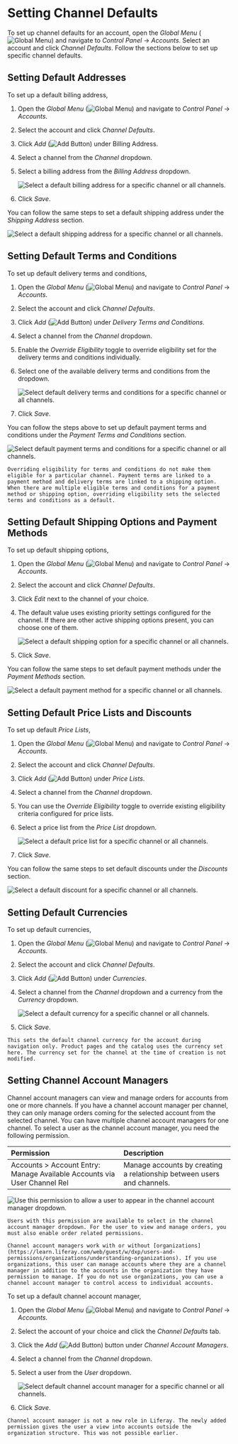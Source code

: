 # Setting Channel Defaults

To set up channel defaults for an account, open the *Global Menu* (![Global Menu](../images/icon-applications-menu.png)) and navigate to *Control Panel* &rarr; *Accounts*. Select an account and click *Channel Defaults*. Follow the sections below to set up specific channel defaults.

## Setting Default Addresses

To set up a default billing address,

1. Open the *Global Menu* (![Global Menu](../images/icon-applications-menu.png)) and navigate to *Control Panel* &rarr; *Accounts*.

1. Select the account and click *Channel Defaults*.

1. Click *Add* (![Add Button](../../../images/icon-add.png)) under Billing Address.

1. Select a channel from the *Channel* dropdown.

1. Select a billing address from the *Billing Address* dropdown.

   ![Select a default billing address for a specific channel or all channels.](./setting-channel-defaults/images/01.png)

1. Click *Save*.

You can follow the same steps to set a default shipping address under the *Shipping Address* section.

![Select a default shipping address for a specific channel or all channels.](./setting-channel-defaults/images/02.png)

## Setting Default Terms and Conditions

To set up default delivery terms and conditions,

1. Open the *Global Menu* (![Global Menu](../images/icon-applications-menu.png)) and navigate to *Control Panel* &rarr; *Accounts*.

1. Select the account and click *Channel Defaults*.

1. Click *Add* (![Add Button](../../../images/icon-add.png)) under *Delivery Terms and Conditions*.

1. Select a channel from the *Channel* dropdown.

1. Enable the *Override Eligibility* toggle to override eligibility set for the delivery terms and conditions individually.

1. Select one of the available delivery terms and conditions from the dropdown.

   ![Select default delivery terms and conditions for a specific channel or all channels.](./setting-channel-defaults/images/03.png)

1. Click *Save*.

You can follow the steps above to set up default payment terms and conditions under the *Payment Terms and Conditions* section.

![Select default payment terms and conditions for a specific channel or all channels.](./setting-channel-defaults/images/04.png)

```{important}
Overriding eligibility for terms and conditions do not make them eligible for a particular channel. Payment terms are linked to a payment method and delivery terms are linked to a shipping option. When there are multiple eligible terms and conditions for a payment method or shipping option, overriding eligibility sets the selected terms and conditions as a default. 
```

## Setting Default Shipping Options and Payment Methods

To set up default shipping options,

1. Open the *Global Menu* (![Global Menu](../images/icon-applications-menu.png)) and navigate to *Control Panel* &rarr; *Accounts*.

1. Select the account and click *Channel Defaults*.

1. Click *Edit* next to the channel of your choice.

1. The default value uses existing priority settings configured for the channel. If there are other active shipping options present, you can choose one of them.

   ![Select a default shipping option for a specific channel or all channels.](./setting-channel-defaults/images/05.png)

1. Click *Save*.

You can follow the same steps to set default payment methods under the *Payment Methods* section.

![Select a default payment method for a specific channel or all channels.](./setting-channel-defaults/images/06.png)

## Setting Default Price Lists and Discounts

To set up default *Price Lists*,

1. Open the *Global Menu* (![Global Menu](../images/icon-applications-menu.png)) and navigate to *Control Panel* &rarr; *Accounts*.

1. Select the account and click *Channel Defaults*.

1. Click *Add* (![Add Button](../../../images/icon-add.png)) under *Price Lists*.

1. Select a channel from the *Channel* dropdown.

1. You can use the *Override Eligibility* toggle to override existing eligibility criteria configured for price lists.

1. Select a price list from the *Price List* dropdown.

   ![Select a default price list for a specific channel or all channels.](./setting-channel-defaults/images/07.png)

1. Click *Save*.

You can follow the same steps to set default discounts under the *Discounts* section.

![Select a default discount for a specific channel or all channels.](./setting-channel-defaults/images/08.png)

## Setting Default Currencies

To set up default currencies,

1. Open the *Global Menu* (![Global Menu](../images/icon-applications-menu.png)) and navigate to *Control Panel* &rarr; *Accounts*.

1. Select the account and click *Channel Defaults*.

1. Click *Add* (![Add Button](../../../images/icon-add.png)) under *Currencies*.

1. Select a channel from the *Channel* dropdown and a currency from the *Currency* dropdown.

   ![Select a default currency for a specific channel or all channels.](./setting-channel-defaults/images/09.png)

1. Click *Save*.

```{important}
This sets the default channel currency for the account during navigation only. Product pages and the catalog uses the currency set here. The currency set for the channel at the time of creation is not modified.
```

## Setting Channel Account Managers

Channel account managers can view and manage orders for accounts from one or more channels. If you have a channel account manager per channel, they can only manage orders coming for the selected account from the selected channel. You can have multiple channel account managers for one channel. To select a user as the channel account manager, you need the following permission.

| Permission                                                               | Description                                                            |
| :----------------------------------------------------------------------- | :--------------------------------------------------------------------- |
| Accounts > Account Entry: Manage Available Accounts via User Channel Rel | Manage accounts by creating a relationship between users and channels. |

![Use this permission to allow a user to appear in the channel account manager dropdown.](./setting-channel-defaults/images/10.png)

```{note}
Users with this permission are available to select in the channel account manager dropdown. For the user to view and manage orders, you must also enable order related permissions. 

Channel account managers work with or without [organizations](https://learn.liferay.com/web/guest/w/dxp/users-and-permissions/organizations/understanding-organizations). If you use organizations, this user can manage accounts where they are a channel manager in addition to the accounts in the organization they have permission to manage. If you do not use organizations, you can use a channel account manager to control access to individual accounts.
```

To set up a default channel account manager,

1. Open the *Global Menu* (![Global Menu](../images/icon-applications-menu.png)) and navigate to *Control Panel* &rarr; *Accounts*.

2. Select the account of your choice and click the *Channel Defaults* tab.

3. Click the *Add* (![Add Button](../../../images/icon-add.png)) button under *Channel Account Managers*.

4. Select a channel from the *Channel* dropdown.

5. Select a user from the *User* dropdown.

   ![Select default channel account manager for a specific channel or all channels.](./setting-channel-defaults/images/11.png)

6. Click *Save*.

```{important}
Channel account manager is not a new role in Liferay. The newly added permission gives the user a view into accounts outside the organization structure. This was not possible earlier. 
```
